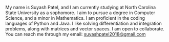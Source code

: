 My name is Suyash Patel, and I am currently studying at North Carolina State University as a sophomore.
I aim to pursue a degree in Computer Science, and a minor in Mathematics.
I am proficient in the coding languages of Python and Java.
I like solving differentiation and integration problems, along with matrices and vector spaces.
I am open to collaborate. You can reach me through my email: suyashpatel2018@gmail.com

<!--
**SuyashCoding/SuyashCoding** is a ✨ _special_ ✨ repository because its `README.md` (this file) appears on your GitHub profile.

Here are some ideas to get you started:

- 🔭 I’m currently working on ...
- 🌱 I’m currently learning ...
- 👯 I’m looking to collaborate on ...
- 🤔 I’m looking for help with ...
- 💬 Ask me about ...
- 📫 How to reach me: ...
- 😄 Pronouns: ...
- ⚡ Fun fact: ...
-->
